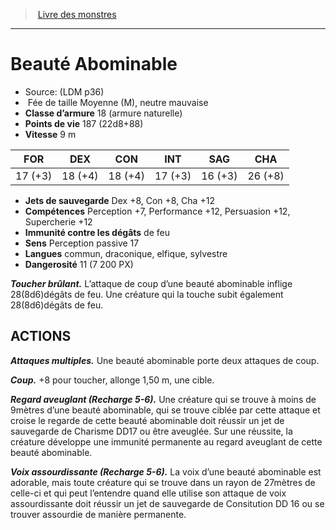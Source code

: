 ﻿> [Livre des monstres](tome_of_beasts.md)

---

# Beauté Abominable

- Source: (LDM p36)
-  Fée de taille Moyenne (M), neutre mauvaise
- **Classe d’armure** 18 (armure naturelle)
- **Points de vie** 187 (22d8+88)
- **Vitesse** 9 m

|FOR|DEX|CON|INT|SAG|CHA|
|---|---|---|---|---|---|
|17 (+3)|18 (+4)|18 (+4)|17 (+3)|16 (+3)|26 (+8)|

- **Jets de sauvegarde** Dex +8, Con +8, Cha +12
- **Compétences** Perception +7, Performance +12, Persuasion +12, Supercherie +12
- **Immunité contre les dégâts** de feu
- **Sens** Perception passive 17
- **Langues** commun, draconique, elfique, sylvestre
- **Dangerosité** 11 (7 200 PX)

**_Toucher brûlant._** L’attaque de coup d’une beauté abominable inflige 28(8d6)dégâts de feu. Une créature qui la touche subit également 28(8d6)dégâts de feu.

## ACTIONS

**_Attaques multiples._** Une beauté abominable porte deux attaques de coup.

**_Coup._** +8 pour toucher, allonge 1,50 m, une cible.

**_Regard aveuglant (Recharge 5-6)._** Une créature qui se trouve à moins de 9mètres d’une beauté abominable, qui se trouve ciblée par cette attaque et croise le regarde de cette beauté abominable doit réussir un jet de sauvegarde de Charisme DD17 ou être aveuglée. Sur une réussite, la créature développe une immunité permanente au regard aveuglant de cette beauté abominable.

**_Voix assourdissante (Recharge 5-6)._** La voix d’une beauté abominable est adorable, mais toute créature qui se trouve dans un rayon de 27mètres de celle-ci et qui peut l’entendre quand elle utilise son attaque de voix assourdissante doit réussir un jet de sauvegarde de Consitution DD 16 ou se trouver assourdie de manière permanente.

